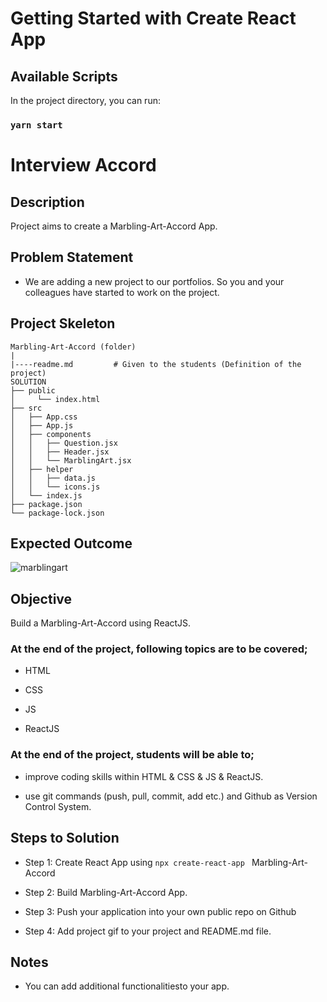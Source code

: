 # Getting Started with Create React App

## Available Scripts

In the project directory, you can run:

### `yarn start`

# Interview Accord

## Description

Project aims to create a Marbling-Art-Accord App.

## Problem Statement

- We are adding a new project to our portfolios. So you and your colleagues have started to work on the project.

## Project Skeleton

```
Marbling-Art-Accord (folder)
|
|----readme.md         # Given to the students (Definition of the project)
SOLUTION
├── public
│     └── index.html
├── src
│   ├── App.css
│   ├── App.js
│   ├── components
│   │   ├── Question.jsx
│   │   ├── Header.jsx
│   │   └── MarblingArt.jsx
│   ├── helper
│   │   ├── data.js
│   │   └── icons.js
│   └── index.js
├── package.json
└── package-lock.json

```

## Expected Outcome

![marblingart](interview.gif)

## Objective

Build a Marbling-Art-Accord using ReactJS.

### At the end of the project, following topics are to be covered;

- HTML

- CSS

- JS

- ReactJS

### At the end of the project, students will be able to;

- improve coding skills within HTML & CSS & JS & ReactJS.

- use git commands (push, pull, commit, add etc.) and Github as Version Control System.

## Steps to Solution

- Step 1: Create React App using `npx create-react-app `
Marbling-Art-Accord
- Step 2: Build Marbling-Art-Accord App.

- Step 3: Push your application into your own public repo on Github

- Step 4: Add project gif to your project and README.md file.

## Notes

- You can add additional functionalitiesto your app.
